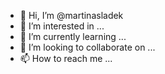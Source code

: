 - 👋 Hi, I’m @martinasladek
- 👀 I’m interested in ...
- 🌱 I’m currently learning ...
- 💞️ I’m looking to collaborate on ...
- 📫 How to reach me ...

<!---
martinasladek/martinasladek is a ✨ special ✨ repository because its `README.md` (this file) appears on your GitHub profile.
You can click the Preview link to take a look at your changes.
--->
